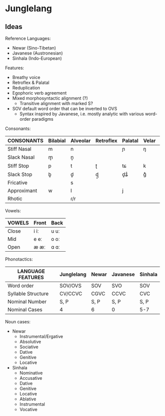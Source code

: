 # Junglelang

## Ideas

Reference Languages:
- Newar (Sino-Tibetan)
- Javanese (Austronesian)
- Sinhala (Indo-European)

Features:
- Breathy voice
- Retroflex & Palatal
- Reduplication
- Egophoric verb agreement
- Mixed morphosyntactic alignment (?)
    - Transitive alignment with marked S?
- SOV default word order that can be inverted to OVS
    - Syntax inspired by Javanese, i.e. mostly analytic with various word-order paradigms

Consonants:

| CONSONANTS  | Bilabial | Alveolar | Retroflex | Palatal | Velar | Glottal |
|---          |---       |---       |---        |---      |---    |---      |
| Stiff Nasal | m        | n        |           | ɲ       | ŋ     |         |
| Slack Nasal | m̥        | n̥        |           |         |       |         |
| Stiff Stop  | p        | t        | ʈ         | tɕ      | k     |         |
| Slack Stop  | b̥        | d̥        | ɖ̥         | d̥ʑ̊      | g̊     |         |
| Fricative   |          | s        |           |         |       | h       |
| Approximant | w        | l        |           | j       |       |         |
| Rhotic      |          | ɾ/r      |           |         |       |         |

Vowels:

| VOWELS | Front | Back |
|---     |---    |---   |
| Close  | i iː  | u uː |
| Mid    | e eː  | o oː |
| Open   | æ æː  | ɑ ɑː |

Phonotactics:

| LANGUAGE FEATURES  | Junglelang | Newar | Javanese | Sinhala |
|---                 |---         |---    |---       |---      |
| Word order         | SOV/OVS    | SOV   | SVO      | SOV     |
| Syllable Structure | CV/CCVC    | CGVC  | CCVC     | CVC     |
| Nominal Number     | S, P       | S, P  | S, P     | S, P    |
| Nominal Cases      | 4          | 6     | 0        | 5-7     |

Noun cases:

- Newar
    - Instrumental/Ergative
    - Absolutive
    - Sociative
    - Dative
    - Genitive
    - Locative
- Sinhala
    - Nominative
    - Accusative
    - Dative
    - Genitive
    - Locative
    - Ablative
    - Instrumental
    - Vocative
